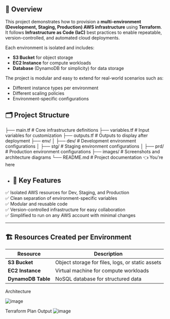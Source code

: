 ## 📖 Overview

This project demonstrates how to provision a **multi-environment (Development, Staging, Production) AWS infrastructure** using **Terraform**.  
It follows **Infrastructure as Code (IaC)** best practices to enable repeatable, version-controlled, and automated cloud deployments.

Each environment is isolated and includes:
- **S3 Bucket** for object storage
- **EC2 Instance** for compute workloads
- **Database** (DynamoDB for simplicity) for data storage

The project is modular and easy to extend for real-world scenarios such as:
- Different instance types per environment
- Different scaling policies
- Environment-specific configurations

## 🗂️ Project Structure
├── main.tf # Core infrastructure definitions
├── variables.tf # Input variables for customization
├── outputs.tf # Outputs to display after deployment
├── env/
│ ├── dev/ # Development environment configurations
│ ├── stg/ # Staging environment configurations
│ ├── prd/ # Production environment configurations
├── images/ # Screenshots and architecture diagrams
└── README.md # Project documentation 👈 You're here

- ## 📌 Key Features

✅ Isolated AWS resources for Dev, Staging, and Production  
✅ Clean separation of environment-specific variables  
✅ Modular and reusable code  
✅ Version-controlled infrastructure for easy collaboration  
✅ Simplified to run on any AWS account with minimal changes

---

## 🏗️ Resources Created per Environment

| Resource | Description |
| -------- | ----------- |
| **S3 Bucket** | Object storage for files, logs, or static assets |
| **EC2 Instance** | Virtual machine for compute workloads |
| **DynamoDB Table** | NoSQL database for structured data |

Architecture

![image](https://github.com/user-attachments/assets/fcbf20ea-4e73-47d1-9331-e3921b8e11f9)


Terraform Plan Output
![image](https://github.com/user-attachments/assets/833b88d1-2d14-4f65-ad18-c7f5a07d7b33)


